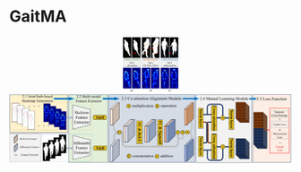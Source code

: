 # GaitMA
<div align="center">
  <img src="/Image/figure 1.jpg" width = "100" height = "100" alt="nm">
</div>
<div align="center">
  <img src="/Image/pipeline.jpg">
</div>

